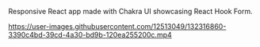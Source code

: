 Responsive React app made with Chakra UI showcasing React Hook Form.

https://user-images.githubusercontent.com/12513049/132316860-3390c4bd-39cd-4a30-bd9b-120ea255200c.mp4
